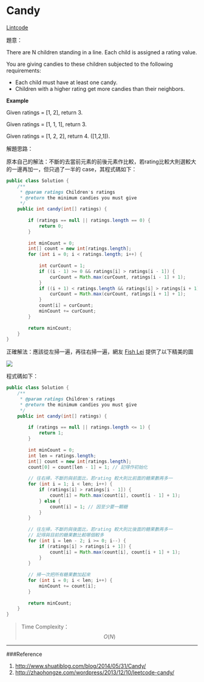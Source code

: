 # Candy

[Lintcode](http://www.lintcode.com/en/problem/candy/)

題意：

There are N children standing in a line. Each child is assigned a rating value.

You are giving candies to these children subjected to the following requirements:

- Each child must have at least one candy.
- Children with a higher rating get more candies than their neighbors.

**Example**

Given ratings = [1, 2], return 3.

Given ratings = [1, 1, 1], return 3.

Given ratings = [1, 2, 2], return 4. ([1,2,1]).

解題思路：

原本自己的解法：不斷的去當前元素的前後元素作比較，若rating比較大則選較大的一邊再加一，但只過了一半的 case，其程式碼如下：

```java
public class Solution {
    /**
     * @param ratings Children's ratings
     * @return the minimum candies you must give
     */
    public int candy(int[] ratings) {
        
        if (ratings == null || ratings.length == 0) {
            return 0;
        }
        
        int minCount = 0;
        int[] count = new int[ratings.length];
        for (int i = 0; i < ratings.length; i++) {
            
            int curCount = 1;
            if ((i - 1) >= 0 && ratings[i] > ratings[i - 1]) {
                curCount = Math.max(curCount, ratings[i - 1] + 1);
            }
            if ((i + 1) < ratings.length && ratings[i] > ratings[i + 1]) {
                curCount = Math.max(curCount, ratings[i + 1] + 1);
            }
            count[i] = curCount;
            minCount += curCount;
        }
        
        return minCount;
    }
}
```

正確解法：應該從左掃一遍，再往右掃一遍，網友 [Fish Lei](http://www.shuatiblog.com/blog/2014/05/31/Candy/) 提供了以下精美的圖

![](http://www.shuatiblog.com/assets/images/candy.png)

程式碼如下：

```java
public class Solution {
    /**
     * @param ratings Children's ratings
     * @return the minimum candies you must give
     */
    public int candy(int[] ratings) {
        
        if (ratings == null || ratings.length <= 1) {
            return 1;
        }
        
        int minCount = 0;
        int len = ratings.length;
        int[] count = new int[ratings.length];
        count[0] = count[len - 1] = 1; // 記得作初始化
        
        // 往右掃，不斷的與前面比，若rating 較大則比前面的糖果數再多一
        for (int i = 1; i < len; i++) {
            if (ratings[i] > ratings[i - 1]) {
                count[i] = Math.max(count[i], count[i - 1] + 1);
            } else {
                count[i] = 1; // 因至少要一顆糖
            }
        }
        
        // 往左掃，不斷的與後面比，若rating 較大則比後面的糖果數再多一
        // 記得與目前的糖果數比較哪個較多
        for (int i = len - 2; i >= 0; i--) {
            if (ratings[i] > ratings[i + 1]) {
                count[i] = Math.max(count[i], count[i + 1] + 1);
            }
        }
        
        // 掃一次把所有糖果數加起來
        for (int i = 0; i < len; i++) {
            minCount += count[i];
        }
        
        return minCount;
    }
}

```

>Time Complexity：$$O(N)$$

---
###Reference
1. http://www.shuatiblog.com/blog/2014/05/31/Candy/
2. http://zhaohongze.com/wordpress/2013/12/10/leetcode-candy/